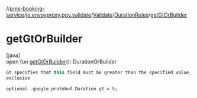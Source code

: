 //[pms-booking-service](../../../../index.md)/[io.envoyproxy.pgv.validate](../../index.md)/[Validate](../index.md)/[DurationRules](index.md)/[getGtOrBuilder](get-gt-or-builder.md)

# getGtOrBuilder

[java]\
open fun [getGtOrBuilder](get-gt-or-builder.md)(): DurationOrBuilder

```kotlin
Gt specifies that this field must be greater than the specified value,
exclusive

```
`optional .google.protobuf.Duration gt = 5;`